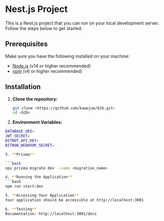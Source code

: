 # Nest.js Project

This is a Nest.js project that you can run on your local development server. Follow the steps below to get started.

## Prerequisites

Make sure you have the following installed on your machine:

- [Node.js](https://nodejs.org/) (v14 or higher recommended)
- [npm](https://www.npmjs.com/get-npm) (v6 or higher recommended)

## Installation

1. **Clone the repository:**

   ```bash
   git clone <https://github.com/kawojue/b2b.git>
   cd <b2b>

2. **Environment Variables:**
  
  ```bash
  DATABASE_URI=
  JWT_SECRET=
  BITNOT_API_KEY=
  BITNOB_WEBHOOK_SECRET=

3. **Prisma**

  ```bash
  npx prisma migrate dev --name <migration_name>

4. **Running the Application**
  ```bash
  npm run start:dev

5. **Accessing Your Application**
  Your application should be accessible at http://localhost:3001

6. **Testing**
  Documentation: http://localhost:3001/docs
